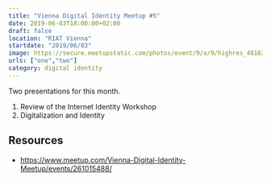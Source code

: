 ```yaml
---
title: "Vienna Digital Identity Meetup #5"
date: 2019-06-03T18:00:00+02:00
draft: false
location: "RIAT Vienna"
startdate: "2019/06/03"
image: https://secure.meetupstatic.com/photos/event/9/a/9/highres_481622473.jpeg
urls: ["one","two"]
category: digital identity
---
```


Two presentations for this month.

1. Review of the Internet Identity Workshop
2. Digitalization and Identity

## Resources
* https://www.meetup.com/Vienna-Digital-Identity-Meetup/events/261015488/
